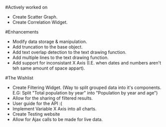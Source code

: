 #Actively worked on
- Create Scatter Graph.
- Create Correlation Widget.

#Enhancements
- Modify data storage & manipulation.
- Add truncation to the base object.
- Add text overlap detection to the text drawing function.
- Add multiple lines to the text drawing function.
- Add support for inconsistant X Axis (I.E. when dates and numbers aren't teh same amount of space appart).

#The Wishlist
- Create Filtering Widget. (Way to split grouped data into it's components. E.G: Split "Total population by year" into "Population by year and age")
- Allow for the sharing of filtered results.
- User guide for the API :(
- Implement Variable X Axis into all charts.
- Create Testing website
- Allow for Ajax calls to be made for live data.
